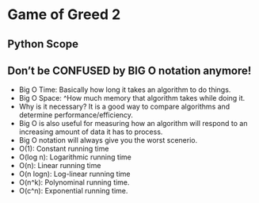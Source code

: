 # Game of Greed 2

## Python Scope

## Don’t be CONFUSED by BIG O notation anymore!
- Big O Time: Basically how long it takes an algorithm to do things. 
- Big O Space: ^How much memory that algorithm takes while doing it.
- Why is it necessary? It is a good way to compare algorithms and determine performance/efficiency. 
- Big O is also useful for measuring how an algorithm will respond to an increasing amount of data it has to process. 
- Big O notation will always give you the worst scenerio. 
- O(1): Constant running time
- O(log n): Logarithmic running time 
- O(n): Linear running time 
- O(n logn): Log-linear running time
- O(n^k): Polynominal running time. 
- O(c^n): Exponential running time.
